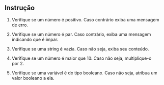 ## Instrução

1. Verifique se um número é positivo. Caso contrário exiba uma mensagem de erro.

2. Verifique se um número é par. Caso contrário, exiba uma mensagem indicando que é impar.

3. Verifique se uma string é vazia. Caso não seja, exiba seu conteúdo.

4. Verifique se um número é maior que 10. Caso não seja, multiplique-o por 2.

5. Verifique se uma variável é do tipo booleano. Caso não seja, atribua um valor booleano a ela.